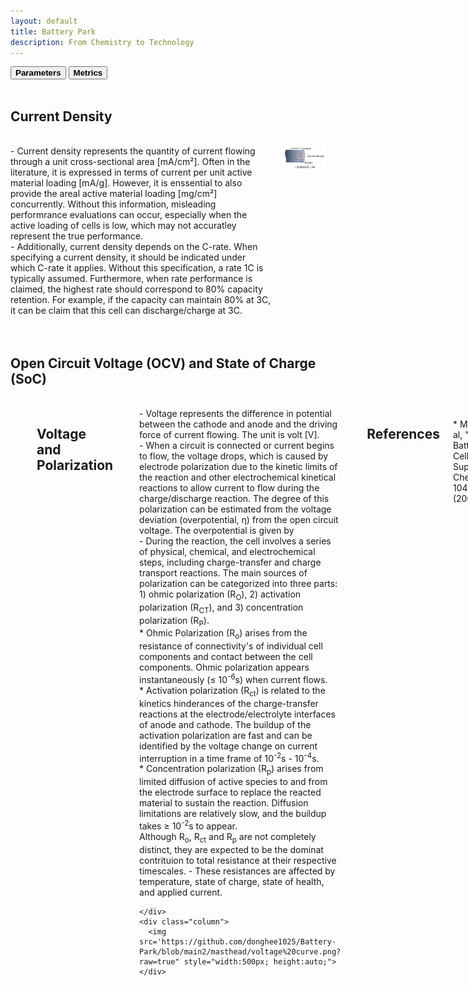 ```yaml
---
layout: default
title: Battery Park
description: From Chemistry to Technology
---
```



<div class="tab">
  <button class="tablinks" onclick="openCity(event, 'Parameters')"><b>Parameters</b></button>
  <button class="tablinks" onclick="openCity(event, 'Metrics')"><b>Metrics</b></button>
</div>

<!-- Tab content -->
<div id="Parameters" class="tabcontent">

  <br>
  <h2> Current Density </h2>
  <br>
  <div class="columns">
    <div class="column">
      - Current density represents the quantity of current flowing through a unit cross-sectional area [mA/cm²]. Often in the literature, it is expressed in terms of current per unit active material loading [mA/g]. However, it is enssential to also provide the areal active material loading [mg/cm²] concurrently. Without this information, misleading performrance evaluations can occur, especially when the active loading of cells is low, which may not accuratley represent the true performance.
    <br>
      - Additionally, current density depends on the C-rate. When specifying a current density, it should be indicated under which C-rate it applies. Without this specification, a rate 1C is typically assumed. Furthermore, when rate performance is claimed, the highest rate should correspond to 80% capacity retention. For example, if the capacity can maintain 80% at 3C, it can be claim that this cell can discharge/charge at 3C.
    <br>
    </div>
    <div class="column">
      <img src='https://github.com/donghee1025/Battery-Park/blob/main2/masthead/CurrentDensity.png?raw=true' alt="Current density" style="width:500px; height:auto;">
    </div>
  </div>

<br>
<br>
  
  <h2> Open Circuit Voltage (OCV) and State of Charge (SoC) </h2>
<br>
  <div class="columns">
    <div class="column">
      - OCV and SOC are important parameters in battery characterization.
      <br>
      - OCV represents the potential difference between the cathode and anode when no current or voltage is applied. Theoretically, assuming that all active electrode particles are fully connected by conductive additives and maintain electrical neutrality, the OCV can be calculated from the difference in Gibbs free energy between cathode and anode materials.

      <script src='https://cdnjs.cloudflare.com/ajax/libs/mathjax/2.7.4/MathJax.js?config=default'></script>
      $$ {J(\theta) =\frac{1}{2m} [\sum^m_{i=1}(h_\theta(x^{(i)}) - y^{(i)})2 + \lambda\sum^n_{j=1}\theta^2_j} $$
      
      <br>
      - OCV is used as an important metric to analyze electrode health and identify potential issues such as internal resistance, and capacity fade by measuring deviations from the OCV.
      <br>
      - SOC represents the remaining capacity available in the battery at any given point in time. It is expressed as a percentage, where 100% indicates the battery is fully charged, and 0% indicates that it is complete discharge.
      <br>
      - Since the (electro-)chemical potential of the cathode and anode varies with state of charge, OCV depends on SOC.
      <br>
      - OCV and SOC are used for battery health assessment, quality control, and aging monitoring.
    </div>
    <div class="column">
      <img src='https://github.com/donghee1025/Battery-Park/blob/main2/masthead/OCV_SOC.png?raw=true' alt="OCV" style="width:500px; height:auto;">
    </div>
  </div>

<br>
<br>

  <h2> Voltage and Polarization </h2>
  <br>
    <div class="columns">
      <div class="column">
      - Voltage represents the difference in potential between the cathode and anode and the driving force of current flowing. The unit is volt [V].
        <br>
      - When a circuit is connected or current begins to flow, the voltage drops, which is caused by electrode polarization due to the kinetic limits of the reaction and other electrochemical kinetical reactions to allow current to flow during the charge/discharge reaction. The degree of this polarization can be estimated from the voltage deviation (overpotential, η) from the open circuit voltage. The overpotential is given by 
        <br>
      - During the reaction, the cell involves a series of physical, chemical, and electrochemical steps, including charge-transfer and charge transport reactions. The main sources of polarization can be categorized into three parts: 1) ohmic polarization (R<sub>O</sub>), 2) activation polarization (R<sub>CT</sub>), and 3) concentration polarization (R<sub>P</sub>).
      <br>
       * Ohmic Polarization (R<sub>o</sub>) arises from the resistance of connectivity's of individual cell components and contact between the cell components. Ohmic polarization appears instantaneously (≤ 10<sup>-6</sup>s) when current flows.
        <br>
       * Activation polarization (R<sub>ct</sub>) is related to the kinetics hinderances of the charge-transfer reactions at the electrode/electrolyte interfaces of anode and cathode. The buildup of the activation polarization are fast and can be identified by the voltage change on current interruption in a time frame of 10<sup>-2</sup>s - 10<sup>-4</sup>s.
       <br>
        * Concentration polarization (R<sub>p</sub>) arises from limited diffusion of active species to and from the electrode surface to replace the reacted material to sustain the reaction. Diffusion limitations are relatively slow, and the buildup takes ≥ 10<sup>-2</sup>s to appear.
      <br>
      Although R<sub>o</sub>, R<sub>ct</sub> and R<sub>p</sub> are not completely distinct, they are expected to be the dominat contrituion to total resistance at their respective timescales.
     - These resistances are affected by temperature, state of charge, state of health, and applied current.

    </div>
    <div class="column">
      <img src='https://github.com/donghee1025/Battery-Park/blob/main2/masthead/voltage%20curve.png?raw=true" style="width:500px; height:auto;">
    </div>
  </div>

<br>
<br>

  <h2> References </h2>
  <br>
  * Martin Winter, et al, "What Are Batteries, Fuel Cells, and Supercapacitors?", Chemical Reviews, 104, 4245-4269 (2004)


</div>

<div id="Metrics" class="tabcontent">
    <br>
  <h2> Voltage & Capacity </h2>
    <br>
  <div class="columns">
    <div class="column">
      - Cell voltage is dependent on the chemistry of chemical compounds assembled. Nominal voltage is more like an average (or typical) voltage for the system different from the precise operating cell voltage (under load). For lead-acid, the nominal voltage is 2V. For nickel-based, it is 1.2V. For lithium-ion, it is typically more than 3V.
    <br>
      - Cell capacity states the quantity of charge in the cell and is dependent on the amount of active materials used. It is measured in Amphere-hours.
    <br>    
      - Specific capacity is the capacity measured per unit mass. This can be calculated theoretically using its molecular weight and Faraday constant:
    <br>
      - With this parameter, areal capacity can also be obtained by multiplying it with time.
    </div>
    <div class="column">
      <img src='https://github.com/donghee1025/Battery-Park/blob/main2/masthead/voltage%20curve.png?raw=true' alt="Current density" style="width:500px; height:auto;">
    </div>
  </div>

    <br>
    <br>
  <h2> Energy & Power </h2>
    <br>
  <div class="columns">
    <div class="column">
      - Energy stored in the cell is defined as the Capacity multiplied by Voltage and its unit is Wh and can be described as:
    <br>
      - Power is the rate at which how fast the energy can be delivered. Its unit is in Watts. Instantaneous power is simply Current times Voltage at the certain time during battery operation. Average power is defined as:
    <br>    
      - Energy density and power density is energy and power normalized by the cell mass. Hence, the unit is Wh/kg and W/kg, respectively. Energy density can be approximated by multiplying specific capacity with nominal voltage.
    <br>
      - Typically, it is difficult for batteries to have both metrics met at the high end. High energy density demands the cell to be discharged at a slow rate for it to reach its maximum capacity and avoid polarization losses. However, since a lower current rate means longer discharge time, power density will be low. For high power density, energy density is likely sacrificed. This trend is illustrated in a Ragone Plot.
    </div>
    <div class="column">
      <img src='https://github.com/donghee1025/Battery-Park/blob/main2/masthead/voltage%20curve_energy.png?raw=true' alt="Current density" style="width:500px; height:auto;">
    </div>
  </div>
  
</div>
